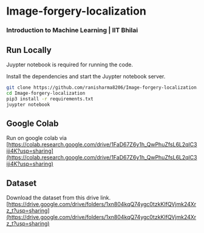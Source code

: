 # Image-forgery-localization

### Introduction to Machine Learning | IIT Bhilai

## Run Locally

Juypter notebook is required for running the code.

Install the dependencies and start the Juypter notebook server.

```sh
git clone https://github.com/ranisharma8206/Image-forgery-localization.git
cd Image-forgery-localization
pip3 install -r requirements.txt
juypter notebook
```
## Google Colab

Run on google colab via [https://colab.research.google.com/drive/1FaD67Z6y1h_QwPhuZfsL6L2qlC3iji4K?usp=sharing](https://colab.research.google.com/drive/1FaD67Z6y1h_QwPhuZfsL6L2qlC3iji4K?usp=sharing)

## Dataset

Download the dataset from this drive link. [https://drive.google.com/drive/folders/1xn804kqQ74ygc0tzkKIfQVjmk24Xrz_t?usp=sharing](https://drive.google.com/drive/folders/1xn804kqQ74ygc0tzkKIfQVjmk24Xrz_t?usp=sharing)
